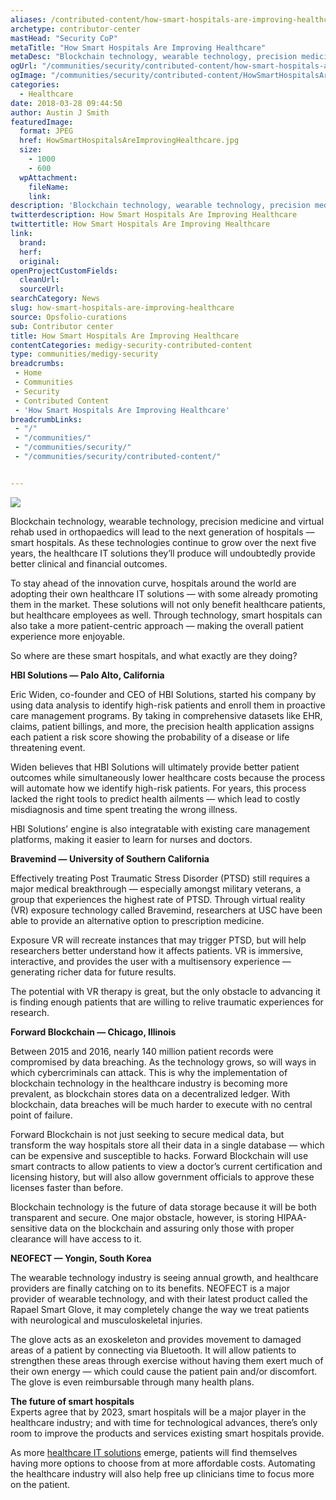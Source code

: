 ```yaml
---
aliases: /contributed-content/how-smart-hospitals-are-improving-healthcare
archetype: contributor-center
mastHead: "Security CoP"
metaTitle: "How Smart Hospitals Are Improving Healthcare"
metaDesc: "Blockchain technology, wearable technology, precision medicine and virtual rehab used in orthopaedics will lead to the next generation of hospitals — smart hospitals. As these technologies continue to grow over the next five years, the healthcare IT solutions they’ll produce will undoubtedly provide better clinical and financial outcomes." 
ogUrl: "/communities/security/contributed-content/how-smart-hospitals-are-improving-healthcare/"
ogImage: "/communities/security/contributed-content/HowSmartHospitalsAreImprovingHealthcare.jpg"
categories:
  - Healthcare
date: 2018-03-28 09:44:50
author: Austin J Smith
featuredImage:
  format: JPEG
  href: HowSmartHospitalsAreImprovingHealthcare.jpg
  size:
    - 1000
    - 600
  wpAttachment:
    fileName:
    link:
description: 'Blockchain technology, wearable technology, precision medicine and virtual rehab used in orthopaedics will lead to the next generation of hospitals — smart hospitals. As these technologies continue to grow over the next five years, the healthcare IT solutions they’ll produce will undoubtedly provide better clinical and financial outcomes.'
twitterdescription: How Smart Hospitals Are Improving Healthcare
twittertitle: How Smart Hospitals Are Improving Healthcare
link:
  brand:
  herf:
  original:
openProjectCustomFields:
  cleanUrl:
  sourceUrl:
searchCategory: News
slug: how-smart-hospitals-are-improving-healthcare
source: Opsfolio-curations
sub: Contributor center
title: How Smart Hospitals Are Improving Healthcare
contentCategories: medigy-security-contributed-content
type: communities/medigy-security
breadcrumbs:
 - Home
 - Communities
 - Security
 - Contributed Content
 - 'How Smart Hospitals Are Improving Healthcare'
breadcrumbLinks:
 - "/"
 - "/communities/"
 - "/communities/security/"
 - "/communities/security/contributed-content/"


---
```

![](/images/HowSmartHospitalsAreImprovingHealthcare.jpg)

Blockchain technology, wearable technology, precision medicine and virtual rehab used in orthopaedics will lead to the next generation of hospitals — smart hospitals. As these technologies continue to grow over the next five years, the healthcare IT solutions they’ll produce will undoubtedly provide better clinical and financial outcomes.

To stay ahead of the innovation curve, hospitals around the world are adopting their own healthcare IT solutions — with some already promoting them in the market. These solutions will not only benefit healthcare patients, but healthcare employees as well. Through technology, smart hospitals can also take a more patient-centric approach — making the overall patient experience more enjoyable.

So where are these smart hospitals, and what exactly are they doing?

**HBI Solutions — Palo Alto, California**

Eric Widen, co-founder and CEO of HBI Solutions, started his company by using data analysis to identify high-risk patients and enroll them in proactive care management programs. By taking in comprehensive datasets like EHR, claims, patient billings, and more, the precision health application assigns each patient a risk score showing the probability of a disease or life threatening event.

Widen believes that HBI Solutions will ultimately provide better patient outcomes while simultaneously lower healthcare costs because the process will automate how we identify high-risk patients. For years, this process lacked the right tools to predict health ailments — which lead to costly misdiagnosis and time spent treating the wrong illness.

HBI Solutions’ engine is also integratable with existing care management platforms, making it easier to learn for nurses and doctors.

**Bravemind — University of Southern California**

Effectively treating Post Traumatic Stress Disorder (PTSD) still requires a major medical breakthrough — especially amongst military veterans, a group that experiences the highest rate of PTSD. Through virtual reality (VR) exposure technology called Bravemind, researchers at USC have been able to provide an alternative option to prescription medicine.

Exposure VR will recreate instances that may trigger PTSD, but will help researchers better understand how it affects patients. VR is immersive, interactive, and provides the user with a multisensory experience — generating richer data for future results.

The potential with VR therapy is great, but the only obstacle to advancing it is finding enough patients that are willing to relive traumatic experiences for research.

**Forward Blockchain — Chicago, Illinois**

Between 2015 and 2016, nearly 140 million patient records were compromised by data breaching. As the technology grows, so will ways in which cybercriminals can attack. This is why the implementation of blockchain technology in the healthcare industry is becoming more prevalent, as blockchain stores data on a decentralized ledger. With blockchain, data breaches will be much harder to execute with no central point of failure.

Forward Blockchain is not just seeking to secure medical data, but transform the way hospitals store all their data in a single database — which can be expensive and susceptible to hacks. Forward Blockchain will use smart contracts to allow patients to view a doctor’s current certification and licensing history, but will also allow government officials to approve these licenses faster than before.

Blockchain technology is the future of data storage because it will be both transparent and secure. One major obstacle, however, is storing HIPAA-sensitive data on the blockchain and assuring only those with proper clearance will have access to it.

**NEOFECT — Yongin, South Korea**

The wearable technology industry is seeing annual growth, and healthcare providers are finally catching on to its benefits. NEOFECT is a major provider of wearable technology, and with their latest product called the Rapael Smart Glove, it may completely change the way we treat patients with neurological and musculoskeletal injuries.

The glove acts as an exoskeleton and provides movement to damaged areas of a patient by connecting via Bluetooth. It will allow patients to strengthen these areas through exercise without having them exert much of their own energy — which could cause the patient pain and/or discomfort. The glove is even reimbursable through many health plans.

**The future of smart hospitals**  
Experts agree that by 2023, smart hospitals will be a major player in the healthcare industry; and with time for technological advances, there’s only room to improve the products and services existing smart hospitals provide.

As more  [healthcare IT solutions](https://kraftbusiness.com/healthcare-it-support-solutions/)  emerge, patients will find themselves having more options to choose from at more affordable costs. Automating the healthcare industry will also help free up clinicians time to focus more on the patient.